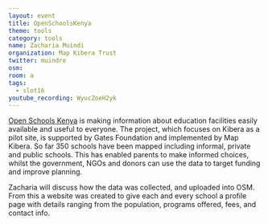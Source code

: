 ```yaml
---
layout: event
title: OpenSchoolsKenya
theme: tools
category: tools
name: Zacharia Muindi
organization: Map Kibera Trust
twitter: muindre
osm:
room: a
tags:
  - slot16
youtube_recording: WyucZoeH2yk
---
```

[Open Schools Kenya](www.openschoolskenya.org) is making information about education facilities easily available and useful to everyone. The project, which focuses on Kibera as a pilot site, is supported by Gates Foundation and implemented by Map Kibera. So far 350 schools have been mapped including informal, private and public schools. This has enabled parents to make informed choices, whilst the government, NGOs and donors can use the data to target funding and improve planning. 

Zacharia will discuss how the data was collected, and uploaded into OSM. From this a website was created to  give each and every school a profile page with details ranging from the population, programs offered, fees, and contact info.

